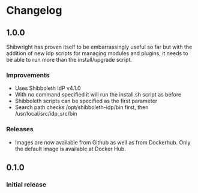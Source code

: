 # Changelog

## 1.0.0

Shibwright has proven itself to be embarrassingly useful so far but with the addition of new Idp scripts for managing 
modules and plugins, it needs to be able to run more than the install/upgrade script.

### Improvements

- Uses Shibboleth IdP v4.1.0
- With no command specified it will run the install.sh script as before
- Shibboleth scripts can be specified as the first parameter
- Search path checks /opt/shibboleth-idp/bin first, then /usr/local/src/idp_src/bin

### Releases
- Images are now available from Github as well as from Dockerhub. Only the default image is available at Docker Hub.

## 0.1.0

### Initial release
